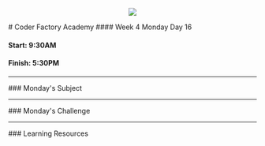 <p align="center"><img src="https://github.com/coder-factory-academy/cf-guidline-css/blob/master/CFA.png"></p>
# Coder Factory Academy
#### Week 4 Monday Day 16

#### Start: 9:30AM
#### Finish: 5:30PM
<hr>
### Monday's Subject




<hr>
### Monday's Challenge


<hr>
### Learning Resources
